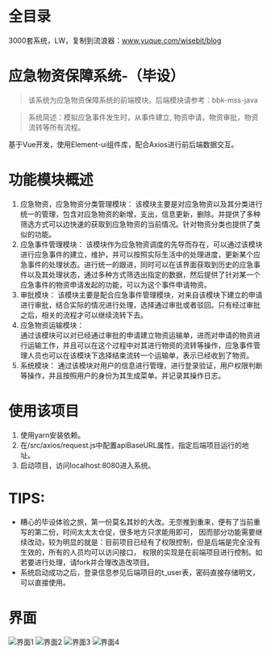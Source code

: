 # 全目录

3000套系统，LW，复制到流浪器：www.yuque.com/wisebit/blog
# 应急物资保障系统-（毕设）

> 该系统为应急物资保障系统的前端模块。后端模块请参考：bbk-mss-java

> 系统简述：模拟应急事件发生时，从事件建立, 物资申请，物资审批，物资流转等所有流程。

基于Vue开发，使用Element-ui组件库，配合Axios进行前后端数据交互。

# 功能模块概述

1. 应急物资，应急物资分类管理模块：
该模块主要是对应急物资以及其分类进行统一的管理，包含对应急物资的新增，支出，信息更新，删除。并提供了多种筛选方式可以边快速的获取到应急物资的当前情况。针对物资分类也提供了类似的功能。
2. 应急事件管理模块：
该模块作为应急物资调度的先导而存在，可以通过该模块进行应急事件的建立，维护，并可以按照实际生活中的处理进度，更新某个应急事件的处理状态。进行统一的跟进，同时可以在该界面获取到历史的应急事件以及其处理状态，通过多种方式筛选出指定的数据，然后提供了针对某一个应急事件的物资申请发起的功能，可以为这个事件申请物资。
3. 审批模块：
该模块主要是配合应急事件管理模块，对来自该模块下建立的申请进行审批，结合实际的情况进行处理，选择通过审批或者驳回。只有经过审批之后，相关的流程才可以继续流转下去。
4. 应急物资运输模块：  
通过该模块可以对已经通过审批的申请建立物资运输单，进而对申请的物资进行运输工作，并且可以在这个过程中对其进行物资的流转等操作，应急事件管理人员也可以在该模块下选择结束流转一个运输单，表示已经收到了物资。
5. 系统模块：
通过该模块对用户的信息进行管理，进行登录验证，用户权限判断等操作，并且按照用户的身份为其生成菜单。并记录其操作日志。

# 使用该项目
1. 使用yarn安装依赖。
2. 在/src/axios/request.js中配置apiBaseURL属性，指定后端项目运行的地址。
3. 启动项目，访问localhost:8080进入系统。

# TIPS:
- 糟心的毕设体验之旅，第一份莫名其妙的大改。无奈推到重来，便有了当前重写的第二份，时间太太太仓促，很多地方只求能用即可，
因而部分功能需要继续改动，较为明显的就是：目前项目已经有了权限控制，但是后端是完全没有生效的，所有的人员均可以访问接口，
权限的实现是在前端项目进行控制。如若要进行处理，请fork并合理改造改项目。
- 系统启动成功之后，登录信息参见后端项目的t_user表，密码直接存储明文，可以直接使用。

# 界面
![界面1](https://gitee.com/xu_gong_kai/bbk-static-resource/raw/master/%E5%BA%94%E6%80%A5%E7%89%A9%E8%B5%84%E4%BF%9D%E9%9A%9C%E7%B3%BB%E7%BB%9F/mss01.jpg)
![界面2](https://gitee.com/xu_gong_kai/bbk-static-resource/raw/master/%E5%BA%94%E6%80%A5%E7%89%A9%E8%B5%84%E4%BF%9D%E9%9A%9C%E7%B3%BB%E7%BB%9F/mss02.jpg)
![界面3](https://gitee.com/xu_gong_kai/bbk-static-resource/raw/master/%E5%BA%94%E6%80%A5%E7%89%A9%E8%B5%84%E4%BF%9D%E9%9A%9C%E7%B3%BB%E7%BB%9F/mss03.jpg)
![界面4](https://gitee.com/xu_gong_kai/bbk-static-resource/raw/master/%E5%BA%94%E6%80%A5%E7%89%A9%E8%B5%84%E4%BF%9D%E9%9A%9C%E7%B3%BB%E7%BB%9F/mss04.jpg)